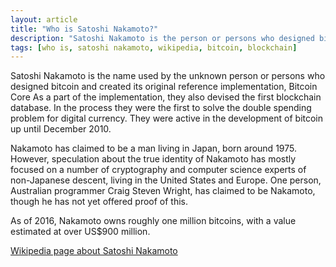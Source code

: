 ```yaml
---
layout: article
title: "Who is Satoshi Nakamoto?"
description: "Satoshi Nakamoto is the person or persons who designed bitcoin and created its original reference implementation"
tags: [who is, satoshi nakamoto, wikipedia, bitcoin, blockchain]
---
```


Satoshi Nakamoto is the name used by the unknown person or persons who designed bitcoin and created its original reference implementation, Bitcoin Core As a part of the implementation, they also devised the first blockchain database. In the process they were the first to solve the double spending problem for digital currency. They were active in the development of bitcoin up until December 2010.

Nakamoto has claimed to be a man living in Japan, born around 1975. However, speculation about the true identity of Nakamoto has mostly focused on a number of cryptography and computer science experts of non-Japanese descent, living in the United States and Europe. One person, Australian programmer Craig Steven Wright, has claimed to be Nakamoto, though he has not yet offered proof of this.

As of 2016, Nakamoto owns roughly one million bitcoins, with a value estimated at over US$900 million.

[Wikipedia page about Satoshi Nakamoto](https://en.wikipedia.org/wiki/Satoshi_Nakamoto)
